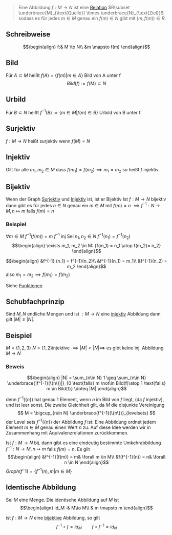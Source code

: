 > Eine Abbildung $f: M \to N$ ist eine [Relation](Relation.md) $R\subset \underbrace{M}_{\text{Quelle}} \times \underbrace{N}_{\text{Ziel}}$ sodass es für jedes $m\in M$ genau ein $f(m)\in N$ gibt mit $(m, f(m)) \in R$.

## Schreibweise 
$$\begin{align}
f:& M \to N\\
&m \mapsto f(m)
\end{align}$$
## Bild
Für $A\subset M$ heißt  $f(A) = \{f(m) | m\in A\}$ Bild von A unter f
$$Bild(f) := f(M) \subset N$$
## Urbild
Für $B\subset N$ heißt $f^{-1}(B) := \{m\in M | f(m) \in B\}$ Urbild von B unter f.


## Surjektiv
$f: M\to N$ heißt surjektiv wenn $f(M) = N$

## Injektiv
Gilt für alle $m_1, m_2 \in M$ dass $f(m_1) = f(m_2) \implies m_1 = m_2$
so heißt $f$ injektiv.

## Bijektiv
Wenn der Graph [Surjektiv](#Surjektiv) und [Injektiv](#Injektiv) ist, ist er Bijektiv
Ist $f: M \to N$ bijektiv dann gibt es für jedes $n \in N$ genau ein $m \in M$
mit $f(m) = n$
$\implies f^{-1}: N \to M, n \mapsto m$ falls $f(m) = n$

### Beispiel
$\forall m\in M$
$f^{-1}(f(m)) = m$
$f^{-1}$ inj Sei $n_1, n_2 \in N$ $f^{-1}(n_1) = f^{-1}(n_2)$
$$\begin{align}
\exists m_1, m_2 \in M: {f(m_1) = n_1 \atop f(m_2)= n_2}
\end{align}$$

$$\begin{align}
&f^{-1} (n_1) = f^{-1}(n_2)\\
&f^{-1}(n_1) = m_1\\
&f^{-1}(n_2) = m_2
\end{align}$$
also $m_1 = m_2 \implies f(m_1) = f(m_2)$ 

Siehe [Funktionen](Mathe/Funktionen.md)

## Schubfachprinzip
Sind $M, N$ endliche Mengen und ist $: M\to N$ eine [injektiv](Abbildungen.md#Injektiv) Abbildung dann gilt $|M| \leq |N|$.

## Beispiel
$M = \{1,2,3\}$ $N= \{1, 2\}$injektive
$\implies |M| > |N| \implies$ es gibt keine inj. Abbildung $M\to N$

### Beweis
$$\begin{align}
|N| = \sum_{n\in N} 1 \geq \sum_{n\in N} \underbrace{|f^{-1}(\{n\})|}_{0 \text{falls} m \not\in Bild(f)\atop 1 \text{falls} m \in Bild(f)} \doteq |M|
\end{align}$$

denn $f^{-1}(\{n\})$ hat genau 1 Element, wenn $n$ im Bild von $f$ liegt,
(da $f$ injektiv), und ist leer sonst. Die zweite Gleichheit gilt, da $M$ die disjunkte Vereinigung
$$
M = \bigcup_{n\in N} \underbrace{f^{-1}(\{n\})}_{levelsets}
$$
der Level sets $f^{-1}(\{n\})$ der Abbildung $f$ ist: Eine Abbildung ordnet jedem Element $m \in M$ genau einen Wert $n$ zu. Auf diese Idee werden wir in Zusammenhang mit Äquivalenzrelationen zurückkommen.

Ist $f: M\to N$ bij. dann gibt es eine eindeutig bestimmte Umkehrabbildung
$f^{-1}: N \to M, n \mapsto m$ falls $f(m) = n$.
Es gilt $$\begin{align}
&f^{-1}(f(m)) = m& \forall m \in M\\
&f(f^{-1}(n)) = n& \forall n \in N
\end{align}$$
$Graph(f^-1) = \{f^{-1}(n), m| m \in M\}$

## Identische Abbildung
Sei $M$ eine Menge. Die identische Abbildung auf $M$ ist
$$\begin{align}
id_M :& M\to M\\
& m \mapsto m
\end{align}$$

ist $f: M\to N$ eine [bijektive](#Bijektiv) Abbildung, so gilt
$$
f^{-1} \circ f = id_M \qquad f\circ f^{-1} = id_N
$$
